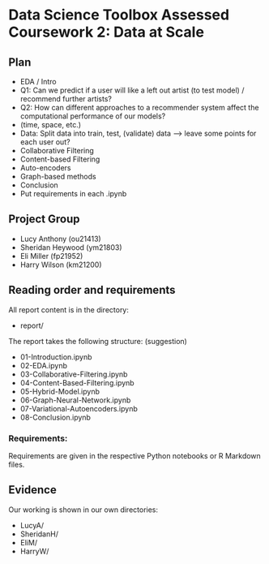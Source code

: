 # Data Science Toolbox Assessed Coursework 2: Data at Scale

## Plan
- EDA / Intro
- Q1: Can we predict if a user will like a left out artist (to test model) / recommend further artists?
- Q2: How can different approaches to a recommender system affect the computational performance of our models?
- (time, space, etc.)
- Data: Split data into train, test, (validate) data --> leave some points for each user out?
- Collaborative Filtering
- Content-based Filtering
- Auto-encoders
- Graph-based methods
- Conclusion
- Put requirements in each .ipynb

## Project Group

- Lucy Anthony (ou21413)
- Sheridan Heywood (ym21803)
- Eli Miller (fp21952)
- Harry Wilson (km21200)

## Reading order and requirements

All report content is in the directory:

* report/

The report takes the following structure: (suggestion)

* 01-Introduction.ipynb
* 02-EDA.ipynb
* 03-Collaborative-Filtering.ipynb
* 04-Content-Based-Filtering.ipynb
* 05-Hybrid-Model.ipynb
* 06-Graph-Neural-Network.ipynb
* 07-Variational-Autoencoders.ipynb
* 08-Conclusion.ipynb

### Requirements:

Requirements are given in the respective Python notebooks or R Markdown files.

## Evidence

Our working is shown in our own directories:

* LucyA/
* SheridanH/
* EliM/
* HarryW/
